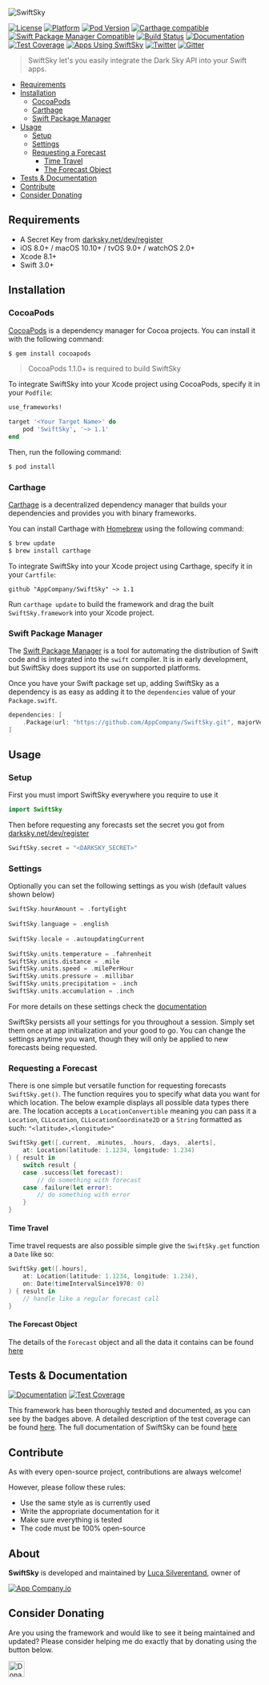 ![SwiftSky](https://github.com/appcompany/SwiftSky/raw/assets/header.jpg)

[![License](https://img.shields.io/cocoapods/l/SwiftSky.svg)]()
[![Platform](https://img.shields.io/cocoapods/p/SwiftSky.svg)]()
[![Pod Version](https://img.shields.io/cocoapods/v/SwiftSky.svg)]()
[![Carthage compatible](https://img.shields.io/badge/carthage-compatible-4BC51D.svg?style=flat)](https://github.com/Carthage/Carthage)
[![Swift Package Manager Compatible](https://img.shields.io/badge/swift--package--manager-compatible-brightgreen.svg)]()
[![Build Status](https://travis-ci.org/appcompany/SwiftSky.svg?branch=master)](https://travis-ci.org/appcompany/SwiftSky)
[![Documentation](https://appcompany.github.io/SwiftSky/badge.svg)](https://appcompany.github.io/SwiftSky)
[![Test Coverage](https://codecov.io/gh/appcompany/SwiftSky/branch/master/graph/badge.svg)](https://codecov.io/gh/appcompany/SwiftSky)
[![Apps Using SwiftSky](https://img.shields.io/cocoapods/at/SwiftSky.svg)]()
[![Twitter](https://img.shields.io/badge/twitter-@LucaSilverTweet-blue.svg?style=flat)](http://twitter.com/LucaSilverTweet)
[![Gitter](https://badges.gitter.im/SwiftSkyFramework/Lobby.svg)](https://gitter.im/SwiftSkyFramework/Lobby?utm_source=badge&utm_medium=badge&utm_campaign=pr-badge&utm_content=badge)


> SwiftSky let's you easily integrate the Dark Sky API into your Swift apps.

- [Requirements](#requirements)
- [Installation](#installation)
	- [CocoaPods](#cocoapods)
	- [Carthage](#carthage)
	- [Swift Package Manager](#swift-package-manager)
- [Usage](#usage)
	- [Setup](#setup)
	- [Settings](#settings)
	- [Requesting a Forecast](#requesting-a-forecast)
		- [Time Travel](#time-travel)
		- [The Forecast Object](#the-forecast-object)
- [Tests & Documentation](#tests--documentation)
- [Contribute](#contribute)
- [Consider Donating](#consider-donating)

## Requirements

- A Secret Key from [darksky.net/dev/register](https://darksky.net/dev/register)
- iOS 8.0+ / macOS 10.10+ / tvOS 9.0+ / watchOS 2.0+
- Xcode 8.1+
- Swift 3.0+

## Installation

### CocoaPods

[CocoaPods](http://cocoapods.org) is a dependency manager for Cocoa projects. You can install it with the following command:

```bash
$ gem install cocoapods
```

> CocoaPods 1.1.0+ is required to build SwiftSky

To integrate SwiftSky into your Xcode project using CocoaPods, specify it in your `Podfile`:

```ruby
use_frameworks!

target '<Your Target Name>' do
    pod 'SwiftSky', '~> 1.1'
end
```

Then, run the following command:

```bash
$ pod install
```

### Carthage

[Carthage](https://github.com/Carthage/Carthage) is a decentralized dependency manager that builds your dependencies and provides you with binary frameworks.

You can install Carthage with [Homebrew](http://brew.sh/) using the following command:

```bash
$ brew update
$ brew install carthage
```

To integrate SwiftSky into your Xcode project using Carthage, specify it in your `Cartfile`:

```ogdl
github "AppCompany/SwiftSky" ~> 1.1
```

Run `carthage update` to build the framework and drag the built `SwiftSky.framework` into your Xcode project.

### Swift Package Manager

The [Swift Package Manager](https://swift.org/package-manager/) is a tool for automating the distribution of Swift code and is integrated into the `swift` compiler. It is in early development, but SwiftSky does support its use on supported platforms. 

Once you have your Swift package set up, adding SwiftSky as a dependency is as easy as adding it to the `dependencies` value of your `Package.swift`.

```swift
dependencies: [
    .Package(url: "https://github.com/AppCompany/SwiftSky.git", majorVersion: 1)
]
```
## Usage

### Setup

First you must import SwiftSky everywhere you require to use it

```swift
import SwiftSky
```

Then before requesting any forecasts set the secret you got from [darksky.net/dev/register](https://darksky.net/dev/register)

```swift
SwiftSky.secret = "<DARKSKY_SECRET>"
```

### Settings

Optionally you can set the following settings as you wish (default values shown below)

```swift
SwiftSky.hourAmount = .fortyEight
        
SwiftSky.language = .english
    
SwiftSky.locale = .autoupdatingCurrent
    
SwiftSky.units.temperature = .fahrenheit
SwiftSky.units.distance = .mile
SwiftSky.units.speed = .milePerHour
SwiftSky.units.pressure = .millibar
SwiftSky.units.precipitation = .inch
SwiftSky.units.accumulation = .inch
```
For more details on these settings check the [documentation](https://appcompany.github.io/SwiftSky)

SwiftSky persists all your settings for you throughout a session. Simply set them once at app initialization and your good to go. You can change the settings anytime you want, though they will only be applied to new forecasts being requested.

### Requesting a Forecast

There is one simple but versatile function for requesting forecasts `SwiftSky.get()`. The function requires you to specify what data you want for which location. The below example displays all possible data types there are. The location accepts a `LocationConvertible` meaning you can pass it a `Location`, `CLLocation`, `CLLocationCoordinate2D` or a `String` formatted as such: `"<latitude>,<longitude>"`

```swift
SwiftSky.get([.current, .minutes, .hours, .days, .alerts],
    at: Location(latitude: 1.1234, longitude: 1.234)
) { result in
    switch result {
    case .success(let forecast):
        // do something with forecast
    case .failure(let error):
        // do something with error
    }
}
```

#### Time Travel

Time travel requests are also possible simple give the `SwiftSky.get` function a `Date` like so:

```swift
SwiftSky.get([.hours],
    at: Location(latitude: 1.1234, longitude: 1.234),
    on: Date(timeIntervalSince1970: 0)
) { result in
    // handle like a regular forecast call
}
```

#### The Forecast Object

The details of the `Forecast` object and all the data it contains can be found [here](https://appcompany.github.io/SwiftSky/Structs/DataPoint.html#/s:vV8SwiftSky9DataPoint4timeV10Foundation4Date)

## Tests & Documentation

[![Documentation](https://appcompany.github.io/SwiftSky/badge.svg)](https://appcompany.github.io/SwiftSky)
[![Test Coverage](https://codecov.io/gh/appcompany/SwiftSky/branch/master/graph/badge.svg)](https://codecov.io/gh/appcompany/SwiftSky)

This framework has been thoroughly tested and documented, as you can see by the badges above. A detailed description of the test coverage can be found [here](https://codecov.io/gh/appcompany/SwiftSky). The full documentation of SwiftSky can be found [here](https://appcompany.github.io/SwiftSky)

## Contribute

As with every open-source project, contributions are always welcome!

However, please follow these rules:
- Use the same style as is currently used
- Write the appropriate documentation for it
- Make sure everything is tested
- The code must be 100% open-source

## About

**SwiftSky** is developed and maintained by [Luca Silverentand](http://twitter.com/LucaSilverTweet), owner of

[![App Company.io](https://github.com/appcompany/SwiftSky/raw/assets/banner.png)](https://github.com/appcompany)

## Consider Donating

Are you using the framework and would like to see it being maintained and updated? Please consider helping me do exactly that by donating using the button below.

[<img alt="Donate" src="https://www.paypalobjects.com/webstatic/mktg/merchant_portal/button/donate.en.png" height="32px">](https://www.paypal.com/cgi-bin/webscr?cmd=_s-xclick&hosted_button_id=9QSB8QX9QFM9Q "Donate")


